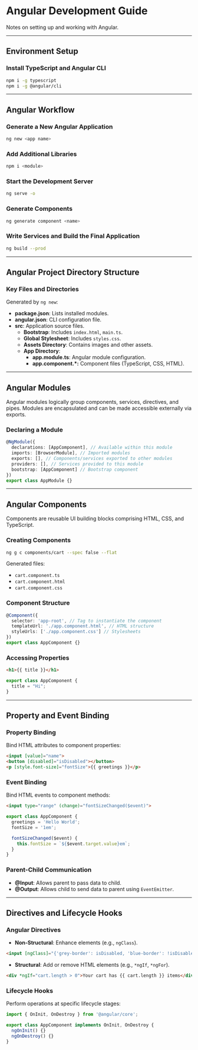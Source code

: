 # Angular Development Guide

Notes on setting up and working with Angular.

---

## Environment Setup

### Install TypeScript and Angular CLI
```bash
npm i -g typescript
npm i -g @angular/cli
```

---

## Angular Workflow

### Generate a New Angular Application
```bash
ng new <app name>
```

### Add Additional Libraries
```bash
npm i <module>
```

### Start the Development Server
```bash
ng serve -o
```

### Generate Components
```bash
ng generate component <name>
```

### Write Services and Build the Final Application
```bash
ng build --prod
```

---

## Angular Project Directory Structure

### Key Files and Directories
Generated by `ng new`:
- **package.json**: Lists installed modules.
- **angular.json**: CLI configuration file.
- **src**: Application source files.
  - **Bootstrap**: Includes `index.html`, `main.ts`.
  - **Global Stylesheet**: Includes `styles.css`.
  - **Assets Directory**: Contains images and other assets.
  - **App Directory**:
    - **app.module.ts**: Angular module configuration.
    - **app.component.*:** Component files (TypeScript, CSS, HTML).

---

## Angular Modules

Angular modules logically group components, services, directives, and pipes. Modules are encapsulated and can be made accessible externally via exports.

### Declaring a Module
```typescript
@NgModule({
  declarations: [AppComponent], // Available within this module
  imports: [BrowserModule], // Imported modules
  exports: [], // Components/services exported to other modules
  providers: [], // Services provided to this module
  bootstrap: [AppComponent] // Bootstrap component
})
export class AppModule {}
```

---

## Angular Components

Components are reusable UI building blocks comprising HTML, CSS, and TypeScript.

### Creating Components
```bash
ng g c components/cart --spec false --flat
```
Generated files:
- `cart.component.ts`
- `cart.component.html`
- `cart.component.css`

### Component Structure
```typescript
@Component({
  selector: 'app-root', // Tag to instantiate the component
  templateUrl: './app.component.html', // HTML structure
  styleUrls: ['./app.component.css'] // Stylesheets
})
export class AppComponent {}
```

### Accessing Properties
```html
<h1>{{ title }}</h1>
```
```typescript
export class AppComponent {
  title = "Hi";
}
```

---

## Property and Event Binding

### Property Binding
Bind HTML attributes to component properties:
```html
<input [value]="name">
<button [disabled]="isDisabled"></button>
<p [style.font-size]="fontSize">{{ greetings }}</p>
```

### Event Binding
Bind HTML events to component methods:
```html
<input type="range" (change)="fontSizeChanged($event)">
```
```typescript
export class AppComponent {
  greetings = 'Hello World';
  fontSize = '1em';

  fontSizeChanged($event) {
    this.fontSize = `${$event.target.value}em`;
  }
}
```

### Parent-Child Communication
- **@Input**: Allows parent to pass data to child.
- **@Output**: Allows child to send data to parent using `EventEmitter`.

---

## Directives and Lifecycle Hooks

### Angular Directives
- **Non-Structural**: Enhance elements (e.g., `ngClass`).
```html
<input [ngClass]="{'grey-border': isDisabled, 'blue-border': !isDisabled}">
```
- **Structural**: Add or remove HTML elements (e.g., `*ngIf`, `*ngFor`).
```html
<div *ngIf="cart.length > 0">Your cart has {{ cart.length }} items</div>
```

### Lifecycle Hooks
Perform operations at specific lifecycle stages:
```typescript
import { OnInit, OnDestroy } from '@angular/core';

export class AppComponent implements OnInit, OnDestroy {
  ngOnInit() {}
  ngOnDestroy() {}
}
```